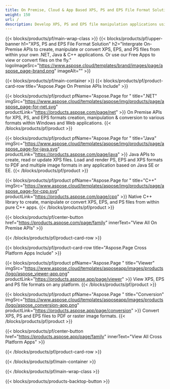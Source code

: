 ```yaml
---
title: On Premise, Cloud & App Based XPS, PS and EPS File Format Solution 
weight: 150
url: /
description: Develop XPS, PS and EPS file manipulation applications using On Premise or Cloud APIs, or simply use cross-platform apps to view, compare, inspect or convert XPS, PS and EPS files.
---
```


{{< blocks/products/pf/main-wrap-class >}}
{{< blocks/products/pf/upper-banner h1="XPS, PS and EPS File Format Solution" h2="Intergrate On-Premise APIs to create, manipulate or convert XPS, EPS, and PS files from within your own .NET, Java & C++ applications. Or use our Free Apps to view or convert files on the fly." logoImageSrc="https://www.aspose.cloud/templates/brand/images/page/aspose_page-brand.png" imageAlt="" >}}

{{< blocks/products/pf/main-container >}}
{{< blocks/products/pf/product-card-row title="Aspose.Page On Premise APIs Include" >}}

{{< blocks/products/pf/product pfName="Aspose.Page for " title=".NET" imgSrc="https://www.aspose.cloud/templates/aspose/img/products/page/aspose_page-for-net.svg" productLink="https://products.aspose.com/page/net" >}}
On Premise APIs for XPS, PS, and EPS formats creation, manipulation & conversion to various formats within Windows and Web applications.
{{< /blocks/products/pf/product >}}

{{< blocks/products/pf/product pfName="Aspose.Page for " title="Java" imgSrc="https://www.aspose.cloud/templates/aspose/img/products/page/aspose_page-for-java.svg" productLink="https://products.aspose.com/page/java" >}}
Java APIs to create, read or update XPS files. Load and render PS, EPS and XPS formats to PDF and multiple image formats in any application based on Java SE or EE.
{{< /blocks/products/pf/product >}}

{{< blocks/products/pf/product pfName="Aspose.Page for " title="C++" imgSrc="https://www.aspose.cloud/templates/aspose/img/products/page/aspose_page-for-cpp.svg" productLink="https://products.aspose.com/page/cpp" >}}
Native C++ library to create, manipulate or convert XPS, EPS, and PS files from within pure C++ apps.
{{< /blocks/products/pf/product >}}

{{< blocks/products/pf/center-button href="https://products.aspose.com/page/family" innerText="View All On Premise APIs" >}}

{{< /blocks/products/pf/product-card-row >}}

{{< blocks/products/pf/product-card-row title="Aspose.Page Cross Platform Apps Include" >}}

{{< blocks/products/pf/product pfName="Aspose.Page " title="Viewer" imgSrc="https://www.aspose.cloud/templates/asposeapp/images/products/logo/aspose_viewer-app.png" productLink="https://products.aspose.app/page/viewer" >}}
View XPS, EPS and PS file formats on any platform.
{{< /blocks/products/pf/product >}}

{{< blocks/products/pf/product pfName="Aspose.Page " title="Conversion" imgSrc="https://www.aspose.cloud/templates/asposeapp/images/products/logo/aspose_conversion-app.png" productLink="https://products.aspose.app/page/conversion" >}}
Convert XPS, PS and EPS files to PDF or raster image formats.
{{< /blocks/products/pf/product >}}

{{< blocks/products/pf/center-button href="https://products.aspose.app/page/family" innerText="View All Cross Platform Apps" >}}

{{< /blocks/products/pf/product-card-row >}}

{{< /blocks/products/pf/main-container >}}


{{< /blocks/products/pf/main-wrap-class >}}

{{< blocks/products/products-backtop-button >}}